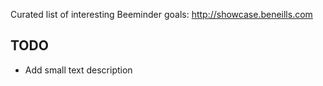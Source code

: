 Curated list of interesting Beeminder goals: http://showcase.beneills.com

TODO
----

* Add small text description
